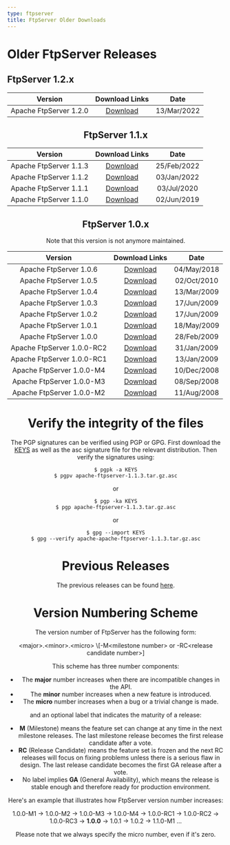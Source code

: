 ```yaml
---
type: ftpserver
title: FtpServer Older Downloads
---
```


# Older FtpServer Releases

## FtpServer 1.2.x

<center>

| Version| Download Links | Date |
|:-:|:-:|:-:|
| Apache FtpServer 1.2.0 | [Download](https://archive.apache.org/dist/mina/ftpserver/1.2.0/) | 13/Mar/2022 |

## FtpServer 1.1.x

<center>

| Version| Download Links | Date |
|:-:|:-:|:-:|
| Apache FtpServer 1.1.3 | [Download](https://archive.apache.org/dist/mina/ftpserver/1.1.3/) | 25/Feb/2022 |
| Apache FtpServer 1.1.2 | [Download](https://archive.apache.org/dist/mina/ftpserver/1.1.2/) | 03/Jan/2022 |
| Apache FtpServer 1.1.1 | [Download](https://archive.apache.org/dist/mina/ftpserver/1.1.1/) | 03/Jul/2020 |
| Apache FtpServer 1.1.0 | [Download](https://archive.apache.org/dist/mina/ftpserver/1.1.0/) | 02/Jun/2019 |

</center>

## FtpServer 1.0.x

Note that this version is not anymore maintained.
<center>

| Version| Download Links | Date |
|:-:|:-:|:-:|
| Apache FtpServer 1.0.6 | [Download](https://archive.apache.org/dist/mina/ftpserver/1.0.6/) | 04/May/2018 |
| Apache FtpServer 1.0.5 | [Download](https://archive.apache.org/dist/mina/ftpserver/1.0.5/) | 02/Oct/2010 |
| Apache FtpServer 1.0.4 | [Download](https://archive.apache.org/dist/mina/ftpserver/1.0.4/) | 13/Mar/2009 |
| Apache FtpServer 1.0.3 | [Download](https://archive.apache.org/dist/mina/ftpserver/1.0.3/) | 17/Jun/2009 |
| Apache FtpServer 1.0.2 | [Download](https://archive.apache.org/dist/mina/ftpserver/1.0.2/) | 17/Jun/2009 |
| Apache FtpServer 1.0.1 | [Download](https://archive.apache.org/dist/mina/ftpserver/1.0.1/) | 18/May/2009 |
| Apache FtpServer 1.0.0 | [Download](https://archive.apache.org/dist/mina/ftpserver/1.0.0/) | 28/Feb/2009 |
| Apache FtpServer 1.0.0-RC2 | [Download](https://archive.apache.org/dist/mina/ftpserver/1.0.0-RC2/) | 31/Jan/2009 |
| Apache FtpServer 1.0.0-RC1 | [Download](https://archive.apache.org/dist/mina/ftpserver/1.0.0-RC1/) | 13/Jan/2009 |
| Apache FtpServer 1.0.0-M4 | [Download](https://archive.apache.org/dist/mina/ftpserver/1.0.0-M4/) | 10/Dec/2008 |
| Apache FtpServer 1.0.0-M3 | [Download](https://archive.apache.org/dist/mina/ftpserver/1.0.0-M3/) | 08/Sep/2008 |
| Apache FtpServer 1.0.0-M2 | [Download](https://archive.apache.org/dist/mina/ftpserver/1.0.0-M2/) | 11/Aug/2008 |

</center>


# Verify the integrity of the files

The PGP signatures can be verified using PGP or GPG. First download the [KEYS](https://downloads.apache.org/mina/KEYS) as well as the asc signature file for the relevant distribution. Then verify the signatures using:

    $ pgpk -a KEYS
    $ pgpv apache-ftpserver-1.1.3.tar.gz.asc

or

    $ pgp -ka KEYS
    $ pgp apache-ftpserver-1.1.3.tar.gz.asc
    
or

    $ gpg --import KEYS
    $ gpg --verify apache-apache-ftpserver-1.1.3.tar.gz.asc


# Previous Releases

The previous releases can be found [here](https://archive.apache.org/dist/mina/ftpserver).

# Version Numbering Scheme

The version number of FtpServer has the following form:

<div class="info" markdown="1">
    &lt;major>.&lt;minor>.&lt;micro> \[-M&lt;milestone number> or -RC&lt;release candidate number>]
</div>

This scheme has three number components:

* The __major__ number increases when there are incompatible changes in the API.
* The __minor__ number increases when a new feature is introduced.
* The __micro__ number increases when a bug or a trivial change is made.

and an optional label that indicates the maturity of a release:

* __M__ (Milestone) means the feature set can change at any time in the next milestone releases. The last milestone release becomes the first release candidate after a vote.
* __RC__ (Release Candidate) means the feature set is frozen and the next RC releases will focus on fixing problems unless there is a serious flaw in design. The last release candidate becomes the first GA release after a vote.
* No label implies __GA__ (General Availability), which means the release is stable enough and therefore ready for production environment.

Here's an example that illustrates how FtpServer version number increases:

<div class="info" markdown="1">
    1.0.0-M1 -> 1.0.0-M2 -> 1.0.0-M3 -> 1.0.0-M4 ->  1.0.0-RC1 -> 1.0.0-RC2 -> 1.0.0-RC3 -> <strong>1.0.0</strong> -> 1.0.1 -> 1.0.2 -> 1.1.0-M1 ...
</div>

Please note that we always specify the micro number, even if it's zero.
